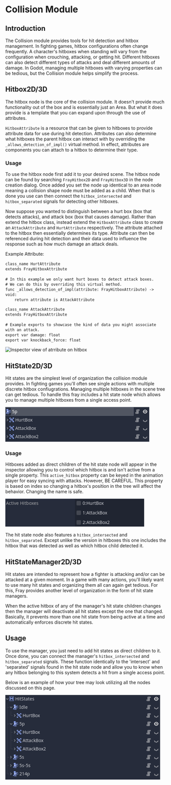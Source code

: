 # Collision Module

## Introduction

The Collision module provides tools for hit detection and hitbox management. In fighting games, hitbox configurations often change frequently. A character's hitboxes when standing will vary from the configuration when crouching, attacking, or getting hit. Different hitboxes can also detect different types of attacks and deal different amounts of damage. In Godot, managing multiple hitboxes with varying properties can be tedious, but the Collision module helps simplify the process.

## Hitbox2D/3D

The hitbox node is the core of the collision module. It doesn't provide much functionality out of the box and is essentially just an Area. But what it does provide is a template that you can expand upon through the use of attributes.

`HitboxAttribute` is a resource that can be given to hitboxes to provide attribute data for use during hit detection. Attributes can also determine what hitboxes the parent hitbox can interact with by overriding the `_allows_detection_of_impl()` virtual method. In effect, attributes are components you can attach to a hitbox to determine their type.

### Usage

To use the hitbox node first add it to your desired scene. The hitbox node can be found by searching `FrayHitbox2D` and `FrayHitbox3D` in the node creation dialog. Once added you set the node up identical to an area node meaning a collision shape node must be added as a child. When that is done you use can then connect the `hitbox_intersected` and `hitbox_separated` signals for detecting other hitboxes.

Now suppose you wanted to distinguish between a hurt box (box that detects attacks), and attack box (box that causes damage). Rather than extend the hitbox class, instead extend the `HitboxAttribute` class to create an `AttackAttribute` and `HurtAttribute` respectively. The attribute attached to the hitbox then essentially determines its type. Attribute can then be referenced during hit detection and their data used to influence the response such as how much damage an attack deals.

Example Attribute:

```gdscript
class_name HurtAttribute
extends FrayHitboxAttribute

# In this example we only want hurt boxes to detect attack boxes.
# We can do this by overriding this virtual method.
func _allows_detection_of_impl(attribute: FrayHitboxAttribute) -> void:
    return attribute is AttackAttribute

```

```gdscript
class_name AttackAttribute
extends FrayHitboxAttribute

# Example exports to showcase the kind of data you might associate with an attack.
export var damage: float
export var knockback_force: float
```

![Inspector view of atrribute on hitbox](images/inspector_atrribute.png)

## HitState2D/3D

Hit states are the simplest level of organization the collision module provides. In fighting games you'll often see single actions with multiple discrete hitbox confiugrations. Managing multiple hitboxes in the scene tree can get tedious. To handle this fray includes a hit state node which allows you to manage multiple hitboxes from a single access point.

![Tree view of hit state with hitbox children](images/tree_hit_state.png)

### Usage

Hitboxes added as direct children of the hit state node will appear in the inspector allowing you to control which hitbox is and isn't active from a single property. This `active_hitbox` property can be keyed in the animation player for easy syncing with attacks. However, BE CAREFUL. This property is based on index so changing a hitbox's position in the tree will affect the behavior. Changing the name is safe.

![Inspector view of active hitboxes](images/inspector_active_hitbox.png)

The hit state node also features a `hitbox_intersected` and `hitbox_separated`. Except unlike the version in hitboxes this one includes the hitbox that was detected as well as which hitbox child detected it.

## HitStateManager2D/3D

Hit states are intended to represent how a fighter is attacking and/or can be attacked at a given moment. In a game with many actions, you'll likely want to use many hit states and organizing them all can again get tedious. For this, Fray provides another level of organization in the form of hit state managers.

When the active hitbox of any of the manager's hit state children changes then the manager will deactivate all hit states except the one that changed. Basically, it prevents more than one hit state from being active at a time and automatically enforces discrete hit states.

## Usage

To use the manager, you just need to add hit states as direct children to it. Once done, you can connect the manager's `hitbox_intersected` and `hitbox_separated` signals. These function identically to the 'intersect' and 'separated' signals found in the hit state node and allow you to know when any hitbox belonging to this system detects a hit from a single access point.

Below is an example of how your tree may look utilizing all the nodes discussed on this page.

![Image of example tree structure using all the discussed nodes](images/example_tree_structure.png)